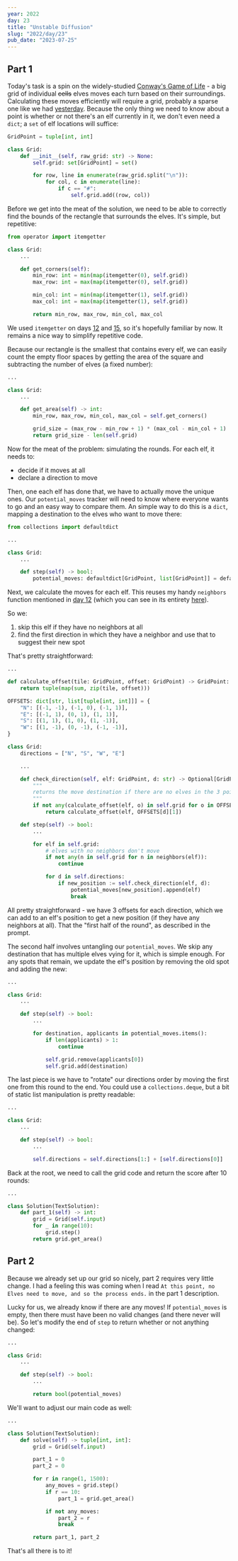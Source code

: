 ```yaml
---
year: 2022
day: 23
title: "Unstable Diffusion"
slug: "2022/day/23"
pub_date: "2023-07-25"
---
```


## Part 1

Today's task is a spin on the widely-studied [Conway's Game of Life](https://en.wikipedia.org/wiki/Conway%27s_Game_of_Life) - a big grid of individual ~~cells~~ elves moves each turn based on their surroundings. Calculating these moves efficiently will require a grid, probably a sparse one like we had [yesterday](/writeups/2022/day/22/). Because the only thing we need to know about a point is whether or not there's an elf currently in it, we don't even need a `dict`; a `set` of elf locations will suffice:

```py
GridPoint = tuple[int, int]

class Grid:
    def __init__(self, raw_grid: str) -> None:
        self.grid: set[GridPoint] = set()

        for row, line in enumerate(raw_grid.split("\n")):
            for col, c in enumerate(line):
                if c == "#":
                    self.grid.add((row, col))
```

Before we get into the meat of the solution, we need to be able to correctly find the bounds of the rectangle that surrounds the elves. It's simple, but repetitive:

```py
from operator import itemgetter

class Grid:
    ...

    def get_corners(self):
        min_row: int = min(map(itemgetter(0), self.grid))
        max_row: int = max(map(itemgetter(0), self.grid))

        min_col: int = min(map(itemgetter(1), self.grid))
        max_col: int = max(map(itemgetter(1), self.grid))

        return min_row, max_row, min_col, max_col
```

We used `itemgetter` on days [12](/writeups/2022/day/12/) and [15](/writeups/2022/day/15/), so it's hopefully familiar by now. It remains a nice way to simplify repetitive code.

Because our rectangle is the smallest that contains every elf, we can easily count the empty floor spaces by getting the area of the square and subtracting the number of elves (a fixed number):

```py
...

class Grid:
    ...

    def get_area(self) -> int:
        min_row, max_row, min_col, max_col = self.get_corners()

        grid_size = (max_row - min_row + 1) * (max_col - min_col + 1)
        return grid_size - len(self.grid)
```

Now for the meat of the problem: simulating the rounds. For each elf, it needs to:

- decide if it moves at all
- declare a direction to move

Then, one each elf has done that, we have to actually move the unique ones. Our `potential_moves` tracker will need to know where everyone wants to go and an easy way to compare them. An simple way to do this is a `dict`, mapping a destination to the elves who want to move there:

```py
from collections import defaultdict

...

class Grid:
    ...

    def step(self) -> bool:
        potential_moves: defaultdict[GridPoint, list[GridPoint]] = defaultdict(list)
```

Next, we calculate the moves for each elf. This reuses my handy `neighbors` function mentioned in [day 12](/writeups/2022/day/12/) (which you can see in its entirety [here](https://github.com/xavdid/advent-of-code/blob/513f070cd043b898d5b745e248ab0dd466d689f0/solutions/base.py#L300-L350)).

So we:

1. skip this elf if they have no neighbors at all
2. find the first direction in which they have a neighbor and use that to suggest their new spot

That's pretty straightforward:

```py
...

def calculate_offset(tile: GridPoint, offset: GridPoint) -> GridPoint:
    return tuple(map(sum, zip(tile, offset)))

OFFSETS: dict[str, list[tuple[int, int]]] = {
    "N": [(-1, -1), (-1, 0), (-1, 1)],
    "E": [(-1, 1), (0, 1), (1, 1)],
    "S": [(1, 1), (1, 0), (1, -1)],
    "W": [(1, -1), (0, -1), (-1, -1)],
}

class Grid:
    directions = ["N", "S", "W", "E"]

    ...

    def check_direction(self, elf: GridPoint, d: str) -> Optional[GridPoint]:
        """
        returns the move destination if there are no elves in the 3 points in `direction` from `elf`
        """
        if not any(calculate_offset(elf, o) in self.grid for o in OFFSETS[d]):
            return calculate_offset(elf, OFFSETS[d][1])

    def step(self) -> bool:
        ...

        for elf in self.grid:
            # elves with no neighbors don't move
            if not any(n in self.grid for n in neighbors(elf)):
                continue

            for d in self.directions:
                if new_position := self.check_direction(elf, d):
                    potential_moves[new_position].append(elf)
                    break
```

All pretty straightforward - we have 3 offsets for each direction, which we can add to an elf's position to get a new position (if they have any neighbors at all). That the "first half of the round", as described in the prompt.

The second half involves untangling our `potential_moves`. We skip any destination that has multiple elves vying for it, which is simple enough. For any spots that remain, we update the elf's position by removing the old spot and adding the new:

```py
...

class Grid:
    ...

    def step(self) -> bool:
        ...

        for destination, applicants in potential_moves.items():
            if len(applicants) > 1:
                continue

            self.grid.remove(applicants[0])
            self.grid.add(destination)
```

The last piece is we have to "rotate" our directions order by moving the first one from this round to the end. You could use a `collections.deque`, but a bit of static list manipulation is pretty readable:

```py
...

class Grid:
    ...

    def step(self) -> bool:
        ...

        self.directions = self.directions[1:] + [self.directions[0]]
```

Back at the root, we need to call the grid code and return the score after 10 rounds:

```py
...

class Solution(TextSolution):
    def part_1(self) -> int:
        grid = Grid(self.input)
        for _ in range(10):
            grid.step()
        return grid.get_area()
```

## Part 2

Because we already set up our grid so nicely, part 2 requires very little change. I had a feeling this was coming when I read `At this point, no Elves need to move, and so the process ends.` in the part 1 description.

Lucky for us, we already know if there are any moves! If `potential_moves` is empty, then there must have been no valid changes (and there never will be). So let's modify the end of `step` to return whether or not anything changed:

```py
...

class Grid:
    ...

    def step(self) -> bool:
        ...

        return bool(potential_moves)
```

We'll want to adjust our main code as well:

```py
...

class Solution(TextSolution):
    def solve(self) -> tuple[int, int]:
        grid = Grid(self.input)

        part_1 = 0
        part_2 = 0

        for r in range(1, 1500):
            any_moves = grid.step()
            if r == 10:
                part_1 = grid.get_area()

            if not any_moves:
                part_2 = r
                break

        return part_1, part_2
```

That's all there is to it!
